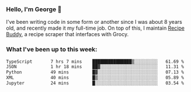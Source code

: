 ### Hello, I'm George 👋

I've been writing code in some form or another since I was about 8 years old, and recently made it my full-time job. On top of this, I maintain [Recipe Buddy](https://github.com/georgegebbett/recipe-buddy), a recipe scraper that interfaces with Grocy.  

<!--
**georgegebbett/georgegebbett** is a ✨ _special_ ✨ repository because its `README.md` (this file) appears on your GitHub profile.

Here are some ideas to get you started:

- 🔭 I’m currently working on ...
- 🌱 I’m currently learning ...
- 👯 I’m looking to collaborate on ...
- 🤔 I’m looking for help with ...
- 💬 Ask me about ...
- 📫 How to reach me: ...
- 😄 Pronouns: ...
- ⚡ Fun fact: ...
-->

### What I've been up to this week:
<!--START_SECTION:waka-->

```txt
TypeScript       7 hrs 7 mins    ███████████████▒░░░░░░░░░   61.69 %
JSON             1 hr 18 mins    ██▓░░░░░░░░░░░░░░░░░░░░░░   11.31 %
Python           49 mins         █▓░░░░░░░░░░░░░░░░░░░░░░░   07.13 %
XML              40 mins         █▒░░░░░░░░░░░░░░░░░░░░░░░   05.89 %
Jupyter          24 mins         █░░░░░░░░░░░░░░░░░░░░░░░░   03.54 %
```

<!--END_SECTION:waka-->
